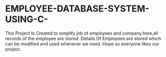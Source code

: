 # EMPLOYEE-DATABASE-SYSTEM-USING-C-
This Project Is Created to simplify job of employees and company.here,all records of the employee are stored .Details Of Employees are stored which can be modified and used whenever we need .Hope so everyone likes our project.

